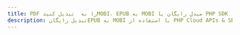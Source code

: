 ---title: PDF را به  تبدیل کنیدMOBI، EPUB به MOBI مبدل رایگان یا PHP SDKdescription: تبدیل رایگانEPUB به MOBI با استفاده از PHP Cloud APIs & SDK همچنین اسناد PDF را در Cloud ایجاد، ویرایش و رندر کنید.---